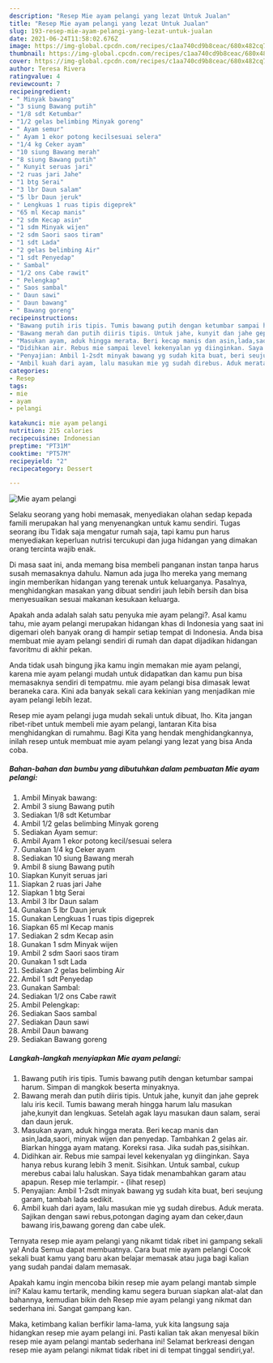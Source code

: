 ```yaml
---
description: "Resep Mie ayam pelangi yang lezat Untuk Jualan"
title: "Resep Mie ayam pelangi yang lezat Untuk Jualan"
slug: 193-resep-mie-ayam-pelangi-yang-lezat-untuk-jualan
date: 2021-06-24T11:58:02.676Z
image: https://img-global.cpcdn.com/recipes/c1aa740cd9b8ceac/680x482cq70/mie-ayam-pelangi-foto-resep-utama.jpg
thumbnail: https://img-global.cpcdn.com/recipes/c1aa740cd9b8ceac/680x482cq70/mie-ayam-pelangi-foto-resep-utama.jpg
cover: https://img-global.cpcdn.com/recipes/c1aa740cd9b8ceac/680x482cq70/mie-ayam-pelangi-foto-resep-utama.jpg
author: Teresa Rivera
ratingvalue: 4
reviewcount: 7
recipeingredient:
- " Minyak bawang"
- "3 siung Bawang putih"
- "1/8 sdt Ketumbar"
- "1/2 gelas belimbing Minyak goreng"
- " Ayam semur"
- " Ayam 1 ekor potong kecilsesuai selera"
- "1/4 kg Ceker ayam"
- "10 siung Bawang merah"
- "8 siung Bawang putih"
- " Kunyit seruas jari"
- "2 ruas jari Jahe"
- "1 btg Serai"
- "3 lbr Daun salam"
- "5 lbr Daun jeruk"
- " Lengkuas 1 ruas tipis digeprek"
- "65 ml Kecap manis"
- "2 sdm Kecap asin"
- "1 sdm Minyak wijen"
- "2 sdm Saori saos tiram"
- "1 sdt Lada"
- "2 gelas belimbing Air"
- "1 sdt Penyedap"
- " Sambal"
- "1/2 ons Cabe rawit"
- " Pelengkap"
- " Saos sambal"
- " Daun sawi"
- " Daun bawang"
- " Bawang goreng"
recipeinstructions:
- "Bawang putih iris tipis. Tumis bawang putih dengan ketumbar sampai harum. Simpan di mangkok beserta minyaknya."
- "Bawang merah dan putih diiris tipis. Untuk jahe, kunyit dan jahe geprek lalu iris kecil. Tumis bawang merah hingga harum lalu masukan jahe,kunyit dan lengkuas. Setelah agak layu masukan daun salam, serai dan daun jeruk."
- "Masukan ayam, aduk hingga merata. Beri kecap manis dan asin,lada,saori, minyak wijen dan penyedap. Tambahkan 2 gelas air. Biarkan hingga ayam matang. Koreksi rasa. Jika sudah pas,sisihkan."
- "Didihkan air. Rebus mie sampai level kekenyalan yg diinginkan. Saya hanya rebus kurang lebih 3 menit. Sisihkan. Untuk sambal, cukup merebus cabai lalu haluskan. Saya tidak menambahkan garam atau apapun. Resep mie terlampir.           (lihat resep)"
- "Penyajian: Ambil 1-2sdt minyak bawang yg sudah kita buat, beri seujung garam, tambah lada sedikit."
- "Ambil kuah dari ayam, lalu masukan mie yg sudah direbus. Aduk merata. Sajikan dengan sawi rebus,potongan daging ayam dan ceker,daun bawang iris,bawang goreng dan cabe ulek."
categories:
- Resep
tags:
- mie
- ayam
- pelangi

katakunci: mie ayam pelangi 
nutrition: 215 calories
recipecuisine: Indonesian
preptime: "PT31M"
cooktime: "PT57M"
recipeyield: "2"
recipecategory: Dessert

---
```



![Mie ayam pelangi](https://img-global.cpcdn.com/recipes/c1aa740cd9b8ceac/680x482cq70/mie-ayam-pelangi-foto-resep-utama.jpg)

Selaku seorang yang hobi memasak, menyediakan olahan sedap kepada famili merupakan hal yang menyenangkan untuk kamu sendiri. Tugas seorang ibu Tidak saja mengatur rumah saja, tapi kamu pun harus menyediakan keperluan nutrisi tercukupi dan juga hidangan yang dimakan orang tercinta wajib enak.

Di masa  saat ini, anda memang bisa membeli panganan instan tanpa harus susah memasaknya dahulu. Namun ada juga lho mereka yang memang ingin memberikan hidangan yang terenak untuk keluarganya. Pasalnya, menghidangkan masakan yang dibuat sendiri jauh lebih bersih dan bisa menyesuaikan sesuai makanan kesukaan keluarga. 



Apakah anda adalah salah satu penyuka mie ayam pelangi?. Asal kamu tahu, mie ayam pelangi merupakan hidangan khas di Indonesia yang saat ini digemari oleh banyak orang di hampir setiap tempat di Indonesia. Anda bisa membuat mie ayam pelangi sendiri di rumah dan dapat dijadikan hidangan favoritmu di akhir pekan.

Anda tidak usah bingung jika kamu ingin memakan mie ayam pelangi, karena mie ayam pelangi mudah untuk didapatkan dan kamu pun bisa memasaknya sendiri di tempatmu. mie ayam pelangi bisa dimasak lewat beraneka cara. Kini ada banyak sekali cara kekinian yang menjadikan mie ayam pelangi lebih lezat.

Resep mie ayam pelangi juga mudah sekali untuk dibuat, lho. Kita jangan ribet-ribet untuk membeli mie ayam pelangi, lantaran Kita bisa menghidangkan di rumahmu. Bagi Kita yang hendak menghidangkannya, inilah resep untuk membuat mie ayam pelangi yang lezat yang bisa Anda coba.

<!--inarticleads1-->

##### Bahan-bahan dan bumbu yang dibutuhkan dalam pembuatan Mie ayam pelangi:

1. Ambil  Minyak bawang:
1. Ambil 3 siung Bawang putih
1. Sediakan 1/8 sdt Ketumbar
1. Ambil 1/2 gelas belimbing Minyak goreng
1. Sediakan  Ayam semur:
1. Ambil  Ayam 1 ekor potong kecil/sesuai selera
1. Gunakan 1/4 kg Ceker ayam
1. Sediakan 10 siung Bawang merah
1. Ambil 8 siung Bawang putih
1. Siapkan  Kunyit seruas jari
1. Siapkan 2 ruas jari Jahe
1. Siapkan 1 btg Serai
1. Ambil 3 lbr Daun salam
1. Gunakan 5 lbr Daun jeruk
1. Gunakan  Lengkuas 1 ruas tipis digeprek
1. Siapkan 65 ml Kecap manis
1. Sediakan 2 sdm Kecap asin
1. Gunakan 1 sdm Minyak wijen
1. Ambil 2 sdm Saori saos tiram
1. Gunakan 1 sdt Lada
1. Sediakan 2 gelas belimbing Air
1. Ambil 1 sdt Penyedap
1. Gunakan  Sambal:
1. Sediakan 1/2 ons Cabe rawit
1. Ambil  Pelengkap:
1. Sediakan  Saos sambal
1. Sediakan  Daun sawi
1. Ambil  Daun bawang
1. Sediakan  Bawang goreng




<!--inarticleads2-->

##### Langkah-langkah menyiapkan Mie ayam pelangi:

1. Bawang putih iris tipis. Tumis bawang putih dengan ketumbar sampai harum. Simpan di mangkok beserta minyaknya.
1. Bawang merah dan putih diiris tipis. Untuk jahe, kunyit dan jahe geprek lalu iris kecil. Tumis bawang merah hingga harum lalu masukan jahe,kunyit dan lengkuas. Setelah agak layu masukan daun salam, serai dan daun jeruk.
1. Masukan ayam, aduk hingga merata. Beri kecap manis dan asin,lada,saori, minyak wijen dan penyedap. Tambahkan 2 gelas air. Biarkan hingga ayam matang. Koreksi rasa. Jika sudah pas,sisihkan.
1. Didihkan air. Rebus mie sampai level kekenyalan yg diinginkan. Saya hanya rebus kurang lebih 3 menit. Sisihkan. Untuk sambal, cukup merebus cabai lalu haluskan. Saya tidak menambahkan garam atau apapun. Resep mie terlampir. -           (lihat resep)
1. Penyajian: Ambil 1-2sdt minyak bawang yg sudah kita buat, beri seujung garam, tambah lada sedikit.
1. Ambil kuah dari ayam, lalu masukan mie yg sudah direbus. Aduk merata. Sajikan dengan sawi rebus,potongan daging ayam dan ceker,daun bawang iris,bawang goreng dan cabe ulek.




Ternyata resep mie ayam pelangi yang nikamt tidak ribet ini gampang sekali ya! Anda Semua dapat membuatnya. Cara buat mie ayam pelangi Cocok sekali buat kamu yang baru akan belajar memasak atau juga bagi kalian yang sudah pandai dalam memasak.

Apakah kamu ingin mencoba bikin resep mie ayam pelangi mantab simple ini? Kalau kamu tertarik, mending kamu segera buruan siapkan alat-alat dan bahannya, kemudian bikin deh Resep mie ayam pelangi yang nikmat dan sederhana ini. Sangat gampang kan. 

Maka, ketimbang kalian berfikir lama-lama, yuk kita langsung saja hidangkan resep mie ayam pelangi ini. Pasti kalian tak akan menyesal bikin resep mie ayam pelangi mantab sederhana ini! Selamat berkreasi dengan resep mie ayam pelangi nikmat tidak ribet ini di tempat tinggal sendiri,ya!.

